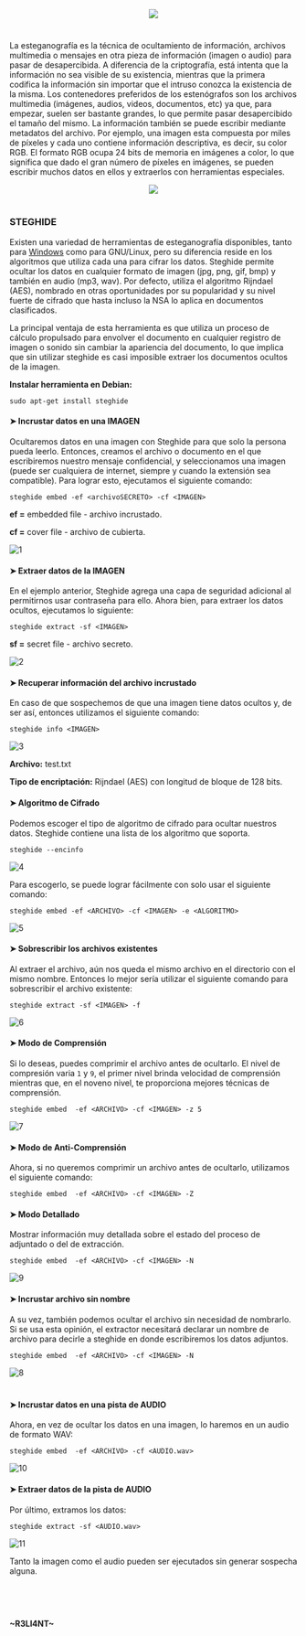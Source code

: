 <p align="center">
  <a href="https://github.com/DenverCoder1/readme-typing-svg"><img src="https://readme-typing-svg.herokuapp.com?size=19&color=13F700&width=680&lines=Ocultar+archivos+secretos+en+una+pista+de+audio+o+imagen"></a>
</p>

<h1 align="center"></h1>

La esteganografía es la técnica de ocultamiento de información, archivos multimedia o mensajes en otra pieza de información (imagen o audio) para pasar de desapercibida. A diferencia de la criptografía, está intenta que la información no sea visible de su existencia, mientras que la primera codifica la información sin importar que el intruso conozca la existencia de la misma. Los contenedores preferidos de los estenógrafos son los archivos multimedia (imágenes, audios, videos, documentos, etc) ya que, para empezar, suelen ser bastante grandes, lo que permite pasar desapercibido el tamaño del mismo. La información también se puede escribir mediante metadatos del archivo. Por ejemplo, una imagen esta compuesta por miles de píxeles y cada uno contiene información descriptiva, es decir, su color RGB. El formato RGB ocupa 24 bits de memoria en imágenes a color, lo que significa que dado el gran número de píxeles en imágenes, se pueden escribir muchos datos en ellos y extraerlos con herramientas especiales.

<p align="center">
  <img src="https://github.com/R3LI4NT/articulos/blob/main/Seguridad/Esteganograf%C3%ADa/GNU-Linux/img/esteganografia.png">
</p>

<h1 align="center"></h1>

### STEGHIDE

Existen una variedad de herramientas de esteganografía disponibles, tanto para <a href="https://github.com/R3LI4NT/articulos/blob/main/Seguridad/Esteganograf%C3%ADa/Windows/DeepSound.md">Windows</a> como para GNU/Linux, pero su diferencia reside en los algoritmos que utiliza cada una para cifrar los datos. Steghide permite ocultar los datos en cualquier formato de imagen (jpg, png, gif, bmp) y también en audio (mp3, wav). Por defecto, utiliza el algoritmo Rijndael (AES), nombrado en otras oportunidades por su popularidad y su nivel fuerte de cifrado que hasta incluso la NSA lo aplica en documentos clasificados.
  
La principal ventaja de esta herramienta es que utiliza un proceso de cálculo propulsado para envolver el documento en cualquier registro de imagen o sonido sin cambiar la apariencia del documento, lo que implica que sin utilizar steghide es casi imposible extraer los documentos ocultos de la imagen.
  
**Instalar herramienta en Debian:**
```
sudo apt-get install steghide
```

#### ➤ Incrustar datos en una IMAGEN

Ocultaremos datos en una imagen con Steghide para que solo la persona pueda leerlo. Entonces, creamos el archivo o documento en el que escribiremos nuestro mensaje confidencial, y seleccionamos una imagen (puede ser cualquiera de internet, siempre y cuando la extensión sea compatible). Para lograr esto, ejecutamos el siguiente comando:
```
steghide embed -ef <archivoSECRETO> -cf <IMAGEN>
```
**ef =** embedded file - archivo incrustado.

**cf =** cover file - archivo de cubierta.

![1](https://user-images.githubusercontent.com/75953873/200152264-92b3bb28-a0b9-4f30-b5e9-bf9b2640b299.png)


#### ➤ Extraer datos de la IMAGEN

En el ejemplo anterior, Steghide agrega una capa de seguridad adicional al permitirnos usar contraseña para ello. Ahora bien, para extraer los datos ocultos, ejecutamos lo siguiente:
```
steghide extract -sf <IMAGEN>
```
**sf =** secret file - archivo secreto.

![2](https://user-images.githubusercontent.com/75953873/200152447-fb81f6ff-e6fb-4f6c-9598-8e46514eab64.png)


#### ➤ Recuperar información del archivo incrustado

En caso de que sospechemos de que una imagen tiene datos ocultos y, de ser así, entonces utilizamos el siguiente comando:
```
steghide info <IMAGEN>
```
![3](https://user-images.githubusercontent.com/75953873/200152653-081126fb-ae17-452e-9279-043ec2d2e469.png)


**Archivo:** test.txt

**Tipo de encriptación:** Rijndael (AES) con longitud de bloque de 128 bits.


#### ➤ Algoritmo de Cifrado

Podemos escoger el tipo de algoritmo de cifrado para ocultar nuestros datos. Steghide contiene una lista de los algoritmo que soporta.
```
steghide --encinfo
```
![4](https://user-images.githubusercontent.com/75953873/200152838-6b03e0c5-018c-44f6-8e1a-dc4ce56ac91a.png)

Para escogerlo, se puede lograr fácilmente con solo usar el siguiente comando:
```
steghide embed -ef <ARCHIVO> -cf <IMAGEN> -e <ALGORITMO>
```
![5](https://user-images.githubusercontent.com/75953873/200152934-59d7919f-6489-4c4b-8db8-b96a531c002d.png)

#### ➤ Sobrescribir los archivos existentes

Al extraer el archivo, aún nos queda el mismo archivo en el directorio con el mismo nombre. Entonces lo mejor sería utilizar el siguiente comando para sobrescribir el archivo existente:
```
steghide extract -sf <IMAGEN> -f 
```
![6](https://user-images.githubusercontent.com/75953873/200153075-957e5503-1fff-4285-a0ee-ba3fc8eb074c.png)

#### ➤ Modo de Comprensión

Si lo deseas, puedes comprimir el archivo antes de ocultarlo. El nivel de compresión varia `1` y `9`, el primer nivel brinda velocidad de comprensión mientras que, en el noveno nivel, te proporciona mejores técnicas de comprensión.
```
steghide embed  -ef <ARCHIVO> -cf <IMAGEN> -z 5
```
![7](https://user-images.githubusercontent.com/75953873/200153226-d3c1fb7e-15d6-4d35-9ea2-acc0327ddde4.png)


#### ➤ Modo de Anti-Comprensión

Ahora, si no queremos comprimir un archivo antes de ocultarlo, utilizamos el siguiente comando:
```
steghide embed  -ef <ARCHIVO> -cf <IMAGEN> -Z
```

#### ➤ Modo Detallado

Mostrar información muy detallada sobre  el  estado del proceso de adjuntado o del de extracción.
```
steghide embed  -ef <ARCHIVO> -cf <IMAGEN> -N
```
![9](https://user-images.githubusercontent.com/75953873/200153436-8edcd9e4-388a-48dc-ade8-779181c35ad5.png)


#### ➤ Incrustar archivo sin nombre

A su vez, también podemos ocultar el archivo sin necesidad de nombrarlo. Si  se usa  esta opinión, el extractor necesitará declarar un nombre de archivo para  decirle  a  steghide  en donde escribiremos los datos adjuntos.

```
steghide embed  -ef <ARCHIVO> -cf <IMAGEN> -N
```
![8](https://user-images.githubusercontent.com/75953873/200153377-de0eca83-3263-4051-ba9d-641dda4c6c93.png)

<h1 align="center"></h1>

#### ➤ Incrustar datos en una pista de AUDIO

Ahora, en vez de ocultar los datos en una imagen, lo haremos en un audio de formato WAV:
```
steghide embed  -ef <ARCHIVO> -cf <AUDIO.wav>
```
![10](https://user-images.githubusercontent.com/75953873/200153755-8b1d8af1-bbaa-4498-aff0-04a57f1468c3.png)

#### ➤ Extraer datos de la pista de AUDIO

Por último, extramos los datos:
```
steghide extract -sf <AUDIO.wav>
```
![11](https://user-images.githubusercontent.com/75953873/200153786-9ef33702-4fb1-44f2-a37b-86c1b9985c81.png)

Tanto la imagen como el audio pueden ser ejecutados sin generar sospecha alguna.

<h1 align="center"></h1>

</br>



#### ~R3LI4NT~
